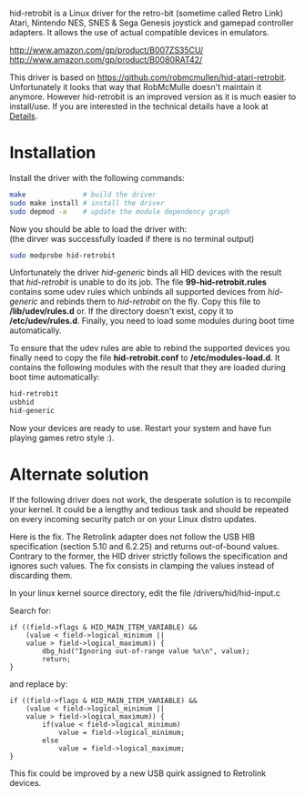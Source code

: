 hid-retrobit is a Linux driver for the retro-bit (sometime called Retro Link) Atari, 
Nintendo NES, SNES & Sega Genesis joystick and gamepad controller adapters. 
It allows the use of actual compatible devices in emulators.

http://www.amazon.com/gp/product/B007ZS35CU/  
http://www.amazon.com/gp/product/B0080RAT42/

This driver is based on https://github.com/robmcmullen/hid-atari-retrobit.
Unfortunately it looks that way that RobMcMulle doesn't maintain it anymore.
However hid-retrobit is an improved version as it is much easier to install/use.
If you are interested in the technical details have a look at [Details](/DETAILS.md).

Installation
=====

Install the driver with the following commands:
```bash
make              # build the driver
sudo make install # install the driver
sudo depmod -a    # update the module dependency graph
```

Now you should be able to load the driver with:  
(the dirver was successfully loaded if there is no terminal output)
```bash
sudo modprobe hid-retrobit
```

Unfortunately the driver *hid-generic* binds all HID devices with the result that 
*hid-retrobit* is unable to do its job. The file **99-hid-retrobit.rules** contains
some udev rules which unbinds all supported devices from *hid-generic* and rebinds
them to *hid-retrobit* on the fly. Copy this file to **/lib/udev/rules.d** or. If
the directory doesn't exist, copy it to **/etc/udev/rules.d**. Finally, you need
to load some modules during boot time automatically. 

To ensure that the udev rules are able to rebind the supported devices you finally
need to copy the file **hid-retrobit.conf** to **/etc/modules-load.d**. It contains
the following modules with the result that they are loaded during boot time 
automatically:
```bash
hid-retrobit
usbhid
hid-generic
```

Now your devices are ready to use. Restart your system and have fun playing games 
retro style :).

Alternate solution
==================

If the following driver does not work, the desperate solution is to
recompile your kernel. It could be a lengthy and tedious task and should
be repeated on every incoming security patch or on your Linux distro updates.

Here is the fix. The Retrolink adapter does not follow the USB HIB specification 
(section 5.10 and 6.2.25) and returns out-of-bound values. 
Contrary to the former, the HID driver strictly follows the specification and
ignores such values. The fix consists in clamping the values instead of discarding them.
        
In your linux kernel source directory, edit the file /drivers/hid/hid-input.c

Search for:

    if ((field->flags & HID_MAIN_ITEM_VARIABLE) &&
        (value < field->logical_minimum ||
        value > field->logical_maximum)) {
            dbg_hid("Ignoring out-of-range value %x\n", value);
            return;
    }

and replace by:

    if ((field->flags & HID_MAIN_ITEM_VARIABLE) &&
        (value < field->logical_minimum ||
        value > field->logical_maximum)) {
            if(value < field->logical_minimum)
                value = field->logical_minimum;
            else
                value = field->logical_maximum;
    }

This fix could be improved by a new USB quirk assigned to Retrolink devices.





